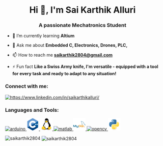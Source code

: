 <h1 align="center">Hi 👋, I'm Sai Karthik Alluri</h1>
<h3 align="center">A passionate Mechatronics Student</h3>

- 🌱 I’m currently learning **Altium**

- 💬 Ask me about **Embedded C, Electronics, Drones, PLC,**

- 📫 How to reach me **saikarthik2804@gmail.com**

- ⚡ Fun fact **Like a Swiss Army knife, I'm versatile - equipped with a tool for every task and ready to adapt to any situation!**

<h3 align="left">Connect with me:</h3>
<p align="left">
<a href="https://www.linkedin.com/in/saikarthikalluri/" target="blank"><img align="center" src="https://t0.gstatic.com/images?q=tbn:ANd9GcRMCA3j2A8hfLl9p5UAU5nd9lvqLlNZvqoU4xOsZ192uH4IYS6X" alt="https://www.linkedin.com/in/saikarthikalluri/" height="30" width="40" /></a>
</p>

<h3 align="left">Languages and Tools:</h3>
<p align="left"> <a href="https://www.arduino.cc/" target="_blank" rel="noreferrer"> <img src="https://cdn.worldvectorlogo.com/logos/arduino-1.svg" alt="arduino" width="40" height="40"/> </a> <a href="https://www.w3schools.com/cpp/" target="_blank" rel="noreferrer"> <img src="https://raw.githubusercontent.com/devicons/devicon/master/icons/cplusplus/cplusplus-original.svg" alt="cplusplus" width="40" height="40"/> </a> <a href="https://www.linux.org/" target="_blank" rel="noreferrer"> <img src="https://raw.githubusercontent.com/devicons/devicon/master/icons/linux/linux-original.svg" alt="linux" width="40" height="40"/> </a> <a href="https://www.mathworks.com/" target="_blank" rel="noreferrer"> <img src="https://upload.wikimedia.org/wikipedia/commons/2/21/Matlab_Logo.png" alt="matlab" width="40" height="40"/> </a> <a href="https://www.mysql.com/" target="_blank" rel="noreferrer"> <img src="https://raw.githubusercontent.com/devicons/devicon/master/icons/mysql/mysql-original-wordmark.svg" alt="mysql" width="40" height="40"/> </a> <a href="https://opencv.org/" target="_blank" rel="noreferrer"> <img src="https://www.vectorlogo.zone/logos/opencv/opencv-icon.svg" alt="opencv" width="40" height="40"/> </a> <a href="https://www.python.org" target="_blank" rel="noreferrer"> <img src="https://raw.githubusercontent.com/devicons/devicon/master/icons/python/python-original.svg" alt="python" width="40" height="40"/> </a> </p>

<p><img align="left" src="https://github-readme-stats.vercel.app/api/top-langs?username=saikarthik2804&show_icons=true&locale=en&layout=compact" alt="saikarthik2804" /></p>

<p>&nbsp;<img align="center" src="https://github-readme-stats.vercel.app/api?username=saikarthik2804&show_icons=true&locale=en" alt="saikarthik2804" /></p>
